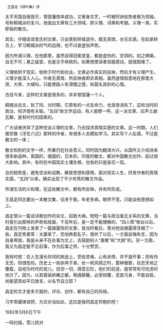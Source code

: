      王昌定《绿叶集》序 

  太平天国自我毁灭，曾国藩侥幸成功，又窜身文艺，一时被阿谀权势者推为领袖，号称桐城派的复兴。他提出文章有三大领域，即义理、词章和考据。义理一类，实即指的散文。 

  其实，仔细读读曾氏的文章，只会感到矫揉造作，既无真情，亦无实感。在起承转合上，学习桐城派的气的运用，也不过是虚张声势。 

  因为所谓义理，在他那里，虽然说得冠冕堂皇，都是虚伪的，空洞的。刻之碑碣，自无不可；悬之庙堂，也是合乎体统的。如果想使读者信服感动，就很困难了。 

  义理依附于现实，依附于时代和社会。文章必作真实的反映，然后才有义理产生，义理才能深入人心。作者无真情，所反映者即非真相，虽然虚情假意地在那里大哭、大笑、大喊叫，只能使路人有滑稽之感，和莫名其妙的心情。 

  古往今来，这样的文章是很多的，并非曾国藩一个人。 

  桐城派古文，到了同、光时期，它原有的一点生命力，也渐渐消失了。这和当时的政治、经济很有关联。“五四”新文学运动，有人振臂一呼，这一派文章，应声土崩瓦解，是有时代的因素的。 

  广大读者厌弃了这种空谈义理的文章，乃去探求真情实感的文章。这一时期，人们推崇像《浮生六记》那样的作者，有很多人去模拟学习。其实写个人私情，不过是散文的一体； 

  散文和别的文字一样，所重仍在社会意义。同时因为翻译大兴，从国外又介绍进来很多新品种，英国的，俄国的，日本的，印度的散文，都对中国散文创作，起过很大影响。其中，有的在中国现实土壤生根，也有的只是昙花一现。 

  总的趋势是，避免空谈和说教，解放思想和感情，面对现实人生，抒发作者的真情实感。“五四”以来，确实出现了不少优秀的散文作品。 

  所谓生活的义和理，在这些散文中，都有所反映，并有所形成。 

  王昌定同志要出一本散文集，征序于我，年老多病，眼界不宽，只能谈些感想如上。 

  昌定曾以一篇谈诗歌创作的杂文，招致大祸。短短一篇与政治毫无关系的文章，当时竟引出那样的声势和局面，千百年后，是一定不能理解的。“四人帮”倒台以后，昌定在刊物上发表了一篇揭露性的文章，我当时看后，曾对他说揭露得含糊了一些。昌定笑着答：太露骨了，恐怕再惹乱子。我听了以后，一方面自悔失言，因为自身卑弱，我是从来不在处事为文上，去鼓励别人“勇敢”和“大胆”的。另一方面，我又为昌定能不忘前事，作为后事之师，十分赞赏。 

  我有时想：在人生漫长坎坷的旅途上，受些苦难，心有余悸，并不是坏事；而有恃无恐，则很危险。历史上一些纨袴子弟，处一帆风顺之时，罢棹傲歌，玩忽天地之覆载，自视为时代的宠儿，目空一切，得意忘形，他们的前途，就常常有可忧虑的地方了。因为，以其膏粱娇嫩之躯，稍遇颠簸，必至倾覆，泥首污身，不能自拔，尚能望其如平日放言，以名节自立耶？ 

  昌定的文才是多方面的，评论、创作，都有自己的风格。 

  习字贵藏锋敛锷，为文亦当如此，这应是我同昌定共勉的吧！ 

  1982年3月6日下午 

  一鸣扫描，雪儿校对 

